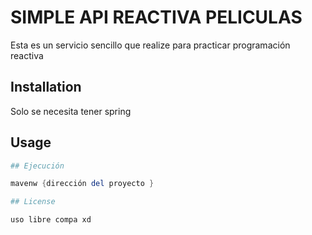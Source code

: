 # SIMPLE API REACTIVA PELICULAS

Esta es un servicio sencillo que realize para practicar programación reactiva

## Installation

Solo se necesita tener spring 

## Usage

```powershell
## Ejecución

mavenw {dirección del proyecto }

## License

uso libre compa xd